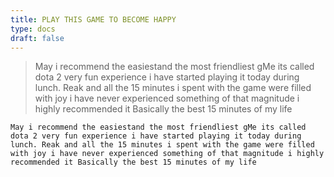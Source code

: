 ```yaml
---
title: PLAY THIS GAME TO BECOME HAPPY
type: docs
draft: false
---
```


> May i recommend the easiestand the most friendliest gMe its called dota 2 very fun experience i have started playing it today during lunch. Reak and all the 15 minutes i spent with the game were filled with joy i have never experienced something of that magnitude i highly recommended it Basically the best 15 minutes of my life

```plaintext {filename="Copy to clipboard"}
May i recommend the easiestand the most friendliest gMe its called dota 2 very fun experience i have started playing it today during lunch. Reak and all the 15 minutes i spent with the game were filled with joy i have never experienced something of that magnitude i highly recommended it Basically the best 15 minutes of my life
```
